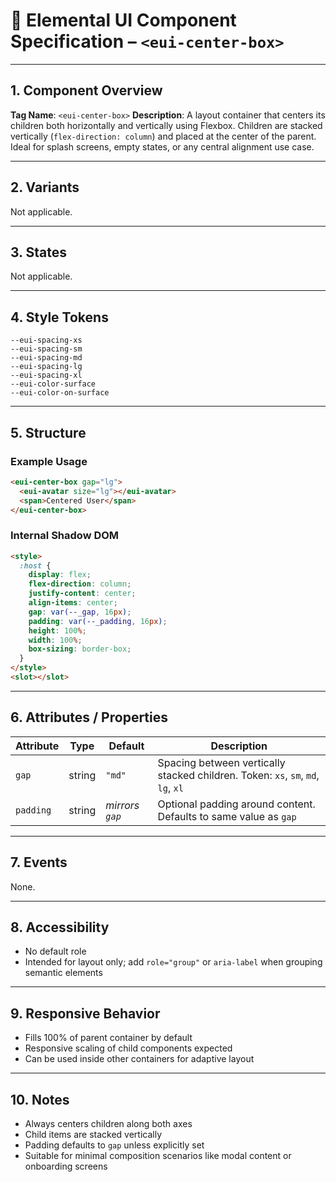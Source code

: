 # 📆 Elemental UI Component Specification – `<eui-center-box>`

---

## 1. Component Overview

**Tag Name**: `<eui-center-box>`
**Description**:
A layout container that centers its children both horizontally and vertically using Flexbox. Children are stacked vertically (`flex-direction: column`) and placed at the center of the parent. Ideal for splash screens, empty states, or any central alignment use case.

---

## 2. Variants

Not applicable.

---

## 3. States

Not applicable.

---

## 4. Style Tokens

```
--eui-spacing-xs  
--eui-spacing-sm  
--eui-spacing-md  
--eui-spacing-lg  
--eui-spacing-xl
--eui-color-surface
--eui-color-on-surface
```

---

## 5. Structure

### Example Usage

```html
<eui-center-box gap="lg">
  <eui-avatar size="lg"></eui-avatar>
  <span>Centered User</span>
</eui-center-box>
```

### Internal Shadow DOM

```html
<style>
  :host {
    display: flex;
    flex-direction: column;
    justify-content: center;
    align-items: center;
    gap: var(--_gap, 16px);
    padding: var(--_padding, 16px);
    height: 100%;
    width: 100%;
    box-sizing: border-box;
  }
</style>
<slot></slot>
```

---

## 6. Attributes / Properties

| Attribute | Type   | Default         | Description                                                                      |
| --------- | ------ | --------------- | -------------------------------------------------------------------------------- |
| `gap`     | string | `"md"`          | Spacing between vertically stacked children. Token: `xs`, `sm`, `md`, `lg`, `xl` |
| `padding` | string | *mirrors `gap`* | Optional padding around content. Defaults to same value as `gap`                 |

---

## 7. Events

None.

---

## 8. Accessibility

* No default role
* Intended for layout only; add `role="group"` or `aria-label` when grouping semantic elements

---

## 9. Responsive Behavior

* Fills 100% of parent container by default
* Responsive scaling of child components expected
* Can be used inside other containers for adaptive layout

---

## 10. Notes

* Always centers children along both axes
* Child items are stacked vertically
* Padding defaults to `gap` unless explicitly set
* Suitable for minimal composition scenarios like modal content or onboarding screens
